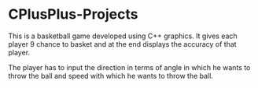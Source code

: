 # CPlusPlus-Projects
This is a basketball game developed using C++ graphics. It gives each player 9 chance to basket and at the end displays the accuracy
of that player.

The player has to input the direction in terms of angle in which he wants to throw the ball and speed with which he wants to throw the
ball.
